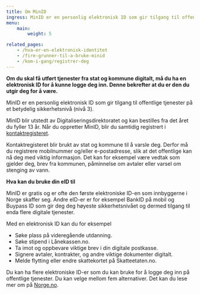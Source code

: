 ```yaml
---
title: Om MinID
ingress: MinID er en personlig elektronisk ID som gir tilgang til offentlige tjenester på et betydelig sikkerhetsnivå (nivå 3).
menu: 
    main:
        weight: 5

related_pages:
    - /hva-er-en-elektronisk-identitet
    - /fire-grunner-til-a-bruke-minid
    - /kom-i-gang/registrer-deg
---
```



**Om du skal få utført tjenester fra stat og kommune digitalt, må du ha en elektronisk ID for å kunne logge deg inn. Denne bekrefter at du er den du utgir deg for å være.**

MinID er en personlig elektronisk ID som gir tilgang til offentlige tjenester på et betydelig sikkerhetsnivå (nivå 3).

MinID blir utstedt av Digitaliseringsdirektoratet og kan bestilles fra det året du fyller 13 år. Når du oppretter MinID, blir du samtidig registrert i [kontaktregisteret](https://eid.difi.no/nb/kontakt-og-reservasjonsregisteret).

Kontaktregisteret blir brukt av stat og kommune til å varsle deg. Derfor må du registrere mobilnummer og/eller e-postadresse, slik at det offentlige kan nå deg med viktig informasjon. Det kan for eksempel være vedtak som gjelder deg, brev fra kommunen, påminnelse om avtaler eller varsel om stenging av vann.    


**Hva kan du bruke din eID til**

MinID er gratis og er ofte den første elektroniske ID-en som innbyggerne i Norge skaffer seg. Andre eID-er er for eksempel BankID på mobil og Buypass ID som gir deg deg høyeste sikkerhetsnivået og dermed tilgang til enda flere digitale tjenester.

Med en elektronisk ID kan du for eksempel

 - Søke plass på videregående utdanning.
 - Søke stipend i Lånekassen.no.
 - Ta imot og oppbevare viktige brev i din digitale postkasse.
 - Signere avtaler, kontrakter, og andre viktige dokumenter digitalt.
 - Melde flytting eller endre skattekortet på Skatteetaten.no.

Du kan ha flere elektroniske ID-er som du kan bruke for å logge deg inn på offentlige tjenester. Du kan velge mellom fem alternativer. Det kan du lese mer om på [Norge.no](https://www.norge.no/elektronisk-id).
